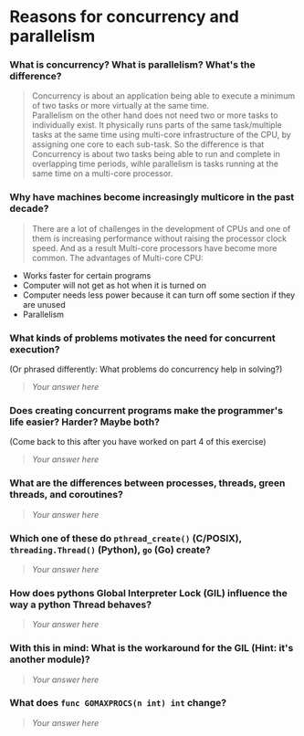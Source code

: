 # Reasons for concurrency and parallelism 

 ### What is concurrency? What is parallelism? What's the difference?
 > Concurrency is about an application being able to execute a minimum of two tasks or more virtually at the same time.  
 Parallelism on the other hand does not need two or more tasks to individually exist. It physically runs parts of the same task/multiple tasks at the same time using multi-core infrastructure of the CPU, by assigning one core to each sub-task.
 So the difference is that Concurrency is about two tasks being able to run and complete in overlapping time periods, wihle parallelism is tasks running at the same time on a multi-core processor. 
 
 
 ### Why have machines become increasingly multicore in the past decade?
 > There are a lot of challenges in the development of CPUs and one of them is increasing performance without raising the processor clock speed. And as a result Multi-core processors have become more common. 
The advantages of Multi-core CPU:
- Works faster for certain programs
- Computer will not get as hot when it is turned on
- Computer needs less power because it can turn off some section if they are unused
- Parallelism 
 
 ### What kinds of problems motivates the need for concurrent execution?
 (Or phrased differently: What problems do concurrency help in solving?)
 > *Your answer here*
 
 ### Does creating concurrent programs make the programmer's life easier? Harder? Maybe both?
 (Come back to this after you have worked on part 4 of this exercise)
 > *Your answer here*
 
 ### What are the differences between processes, threads, green threads, and coroutines?
 > *Your answer here*
 
 ### Which one of these do `pthread_create()` (C/POSIX), `threading.Thread()` (Python), `go` (Go) create?
 > *Your answer here*
 
 ### How does pythons Global Interpreter Lock (GIL) influence the way a python Thread behaves?
 > *Your answer here*
 
 ### With this in mind: What is the workaround for the GIL (Hint: it's another module)?
 > *Your answer here*
 
 ### What does `func GOMAXPROCS(n int) int` change? 
 > *Your answer here*

